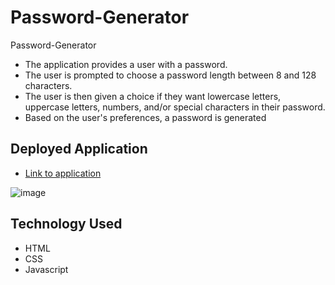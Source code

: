 # Password-Generator
Password-Generator
- The application provides a user with a password.
- The user is prompted to choose a password length between 8 and 128 characters.
- The user is then given a choice if they want lowercase letters, uppercase letters, numbers, and/or special characters in their password.
- Based on the user's preferences, a password is generated 
## Deployed Application
- [Link to application](https://joesmall37.github.io/Password-Generator/)


![image](https://user-images.githubusercontent.com/63420051/108580018-a7a48e00-72f7-11eb-975c-82c253d80551.png)

## Technology Used
  - HTML
  - CSS
  - Javascript
